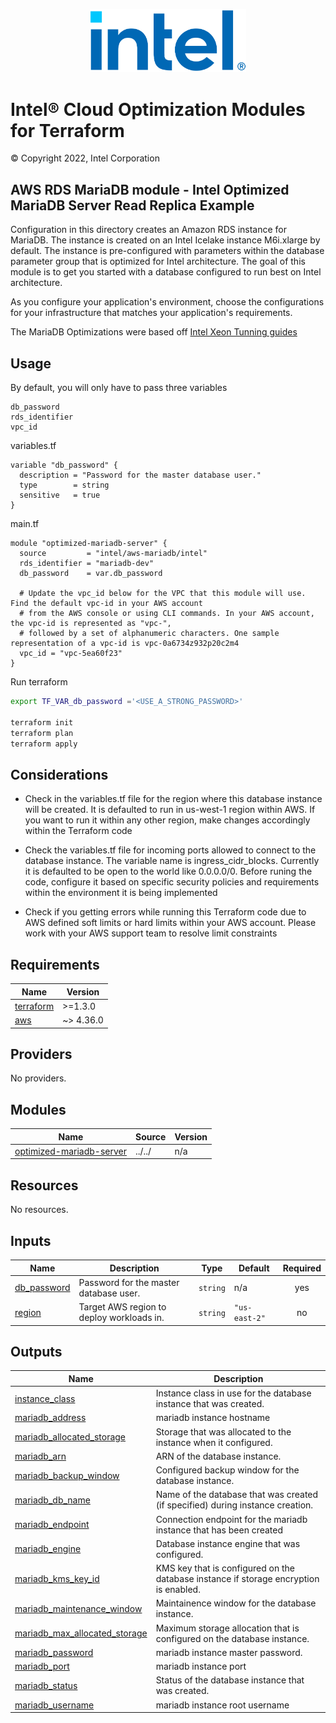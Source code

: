 
<p align="center">
  <img src="https://github.com/intel/terraform-intel-aws-mariadb/blob/main/images/logo-classicblue-800px.png" alt="Intel Logo" width="250"/>
</p>

# Intel® Cloud Optimization Modules for Terraform

© Copyright 2022, Intel Corporation

## AWS RDS MariaDB module - Intel Optimized MariaDB Server Read Replica Example

Configuration in this directory creates an Amazon RDS instance for MariaDB. The instance is created on an Intel Icelake instance M6i.xlarge by default. The instance is pre-configured with parameters within the database parameter group that is optimized for Intel architecture. The goal of this module is to get you started with a database configured to run best on Intel architecture.

As you configure your application's environment, choose the configurations for your infrastructure that matches your application's requirements.

The MariaDB Optimizations were based off [Intel Xeon Tunning guides](<https://www.intel.com/content/www/us/en/developer/articles/guide/open-source-database-tuning-guide-on-xeon-systems.html>)

## Usage

By default, you will only have to pass three variables
```hcl
db_password
rds_identifier
vpc_id
```

variables.tf
```hcl
variable "db_password" {
  description = "Password for the master database user."
  type        = string
  sensitive   = true
}
```

main.tf
```hcl
module "optimized-mariadb-server" {
  source         = "intel/aws-mariadb/intel"
  rds_identifier = "mariadb-dev"
  db_password    = var.db_password

  # Update the vpc_id below for the VPC that this module will use. Find the default vpc-id in your AWS account
  # from the AWS console or using CLI commands. In your AWS account, the vpc-id is represented as "vpc-",
  # followed by a set of alphanumeric characters. One sample representation of a vpc-id is vpc-0a6734z932p20c2m4
  vpc_id = "vpc-5ea60f23"
}

```

Run terraform

```bash
export TF_VAR_db_password ='<USE_A_STRONG_PASSWORD>'

terraform init  
terraform plan
terraform apply
```

## Considerations

- Check in the variables.tf file for the region where this database instance will be created. It is defaulted to run in us-west-1 region within AWS. If you want to run it within any other region, make changes accordingly within the Terraform code

- Check the variables.tf file for incoming ports allowed to connect to the database instance. The variable name is ingress_cidr_blocks. Currently it is defaulted to be open to the world like 0.0.0.0/0. Before runing the code, configure it based on specific security policies and requirements within the environment it is being implemented

- Check if you getting errors while running this Terraform code due to AWS defined soft limits or hard limits within your AWS account. Please work with your AWS support team to resolve limit constraints

<!-- BEGINNING OF PRE-COMMIT-TERRAFORM DOCS HOOK -->
## Requirements

| Name | Version |
|------|---------|
| <a name="requirement_terraform"></a> [terraform](#requirement\_terraform) | >=1.3.0 |
| <a name="requirement_aws"></a> [aws](#requirement\_aws) | ~> 4.36.0 |

## Providers

No providers.

## Modules

| Name | Source | Version |
|------|--------|---------|
| <a name="module_optimized-mariadb-server"></a> [optimized-mariadb-server](#module\_optimized-mariadb-server) | ../../ | n/a |

## Resources

No resources.

## Inputs

| Name | Description | Type | Default | Required |
|------|-------------|------|---------|:--------:|
| <a name="input_db_password"></a> [db\_password](#input\_db\_password) | Password for the master database user. | `string` | n/a | yes |
| <a name="input_region"></a> [region](#input\_region) | Target AWS region to deploy workloads in. | `string` | `"us-east-2"` | no |

## Outputs

| Name | Description |
|------|-------------|
| <a name="output_instance_class"></a> [instance\_class](#output\_instance\_class) | Instance class in use for the database instance that was created. |
| <a name="output_mariadb_address"></a> [mariadb\_address](#output\_mariadb\_address) | mariadb instance hostname |
| <a name="output_mariadb_allocated_storage"></a> [mariadb\_allocated\_storage](#output\_mariadb\_allocated\_storage) | Storage that was allocated to the instance when it configured. |
| <a name="output_mariadb_arn"></a> [mariadb\_arn](#output\_mariadb\_arn) | ARN of the database instance. |
| <a name="output_mariadb_backup_window"></a> [mariadb\_backup\_window](#output\_mariadb\_backup\_window) | Configured backup window for the database instance. |
| <a name="output_mariadb_db_name"></a> [mariadb\_db\_name](#output\_mariadb\_db\_name) | Name of the database that was created (if specified) during instance creation. |
| <a name="output_mariadb_endpoint"></a> [mariadb\_endpoint](#output\_mariadb\_endpoint) | Connection endpoint for the mariadb instance that has been created |
| <a name="output_mariadb_engine"></a> [mariadb\_engine](#output\_mariadb\_engine) | Database instance engine that was configured. |
| <a name="output_mariadb_kms_key_id"></a> [mariadb\_kms\_key\_id](#output\_mariadb\_kms\_key\_id) | KMS key that is configured on the database instance if storage encryption is enabled. |
| <a name="output_mariadb_maintenance_window"></a> [mariadb\_maintenance\_window](#output\_mariadb\_maintenance\_window) | Maintainence window for the database instance. |
| <a name="output_mariadb_max_allocated_storage"></a> [mariadb\_max\_allocated\_storage](#output\_mariadb\_max\_allocated\_storage) | Maximum storage allocation that is configured on the database instance. |
| <a name="output_mariadb_password"></a> [mariadb\_password](#output\_mariadb\_password) | mariadb instance master password. |
| <a name="output_mariadb_port"></a> [mariadb\_port](#output\_mariadb\_port) | mariadb instance port |
| <a name="output_mariadb_status"></a> [mariadb\_status](#output\_mariadb\_status) | Status of the database instance that was created. |
| <a name="output_mariadb_username"></a> [mariadb\_username](#output\_mariadb\_username) | mariadb instance root username |
<!-- END OF PRE-COMMIT-TERRAFORM DOCS HOOK -->
